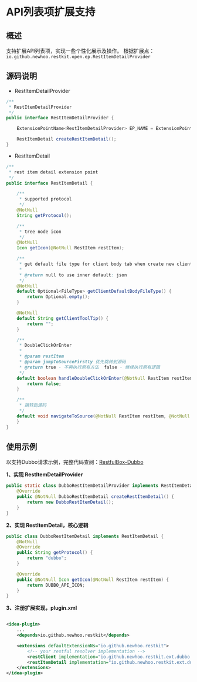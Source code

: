 # API列表项扩展支持

## 概述

支持扩展API列表项，实现一些个性化展示及操作。
根据扩展点：`io.github.newhoo.restkit.open.ep.RestItemDetailProvider`

## 源码说明

- RestItemDetailProvider

```java
/**
 * RestItemDetailProvider
 */
public interface RestItemDetailProvider {

    ExtensionPointName<RestItemDetailProvider> EP_NAME = ExtensionPointName.create("io.github.newhoo.restkit.restItemDetail");

    RestItemDetail createRestItemDetail();
}
```

- RestItemDetail

```java
/**
 * rest item detail extension point
 */
public interface RestItemDetail {

    /**
     * supported protocol
     */
    @NotNull
    String getProtocol();

    /**
     * tree node icon
     */
    @NotNull
    Icon getIcon(@NotNull RestItem restItem);

    /**
     * get default file type for client body tab when create new client
     *
     * @return null to use inner default: json
     */
    @NotNull
    default Optional<FileType> getClientDefaultBodyFileType() {
        return Optional.empty();
    }

    @NotNull
    default String getClientToolTip() {
        return "";
    }

    /**
     * DoubleClickOrEnter
     *
     * @param restItem
     * @param jumpToSourceFirstly 优先跳转到源码
     * @return true - 不再执行原有方法  false - 继续执行原有逻辑
     */
    default boolean handleDoubleClickOrEnter(@NotNull RestItem restItem, boolean jumpToSourceFirstly, @NotNull Project project) {
        return false;
    }

    /**
     * 跳转到源码
     */
    default void navigateToSource(@NotNull RestItem restItem, @NotNull Project project) {
    }
}
```

## 使用示例

以支持Dubbo请求示例，完整代码查阅：[RestfulBox-Dubbo](https://github.com/newhoo/RESTKit-Dubbo)

**1、实现 RestItemDetailProvider**

```java
public static class DubboRestItemDetailProvider implements RestItemDetailProvider {
    @Override
    public @NotNull DubboRestItemDetail createRestItemDetail() {
        return new DubboRestItemDetail();
    }
}
```

**2、实现 RestItemDetail，核心逻辑**

```java
public class DubboRestItemDetail implements RestItemDetail {
    @NotNull
    @Override
    public String getProtocol() {
        return "dubbo";
    }

    @Override
    public @NotNull Icon getIcon(@NotNull RestItem restItem) {
        return DUBBO_API_ICON;
    }
}
```

**3、注册扩展实现，plugin.xml**

```xml

<idea-plugin>
    ...
    <depends>io.github.newhoo.restkit</depends>

    <extensions defaultExtensionNs="io.github.newhoo.restkit">
        <!-- your restful resolver implementation -->
        <restClient implementation="io.github.newhoo.restkit.ext.dubbo.DubboClient$DubboClientProvider"/>
        <restItemDetail implementation="io.github.newhoo.restkit.ext.dubbo.DubboRestItemDetail$DubboRestItemDetailProvider"/>
    </extensions>
</idea-plugin>
```
